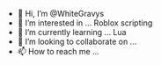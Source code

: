 - 👋 Hi, I’m @WhiteGravys
- 👀 I’m interested in ... Roblox scripting
- 🌱 I’m currently learning ... Lua
- 💞️ I’m looking to collaborate on ...
- 📫 How to reach me ...

